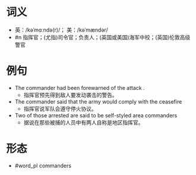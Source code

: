 # 词义
- 英：/kəˈmɑːndə(r)/； 美：/kəˈmændər/
- #n 指挥官；(尤指)司令官；负责人；(英国或美国)海军中校；(英国)伦敦高级警官
# 例句
- The commander had been forewarned of the attack .
	- 指挥官预先得到敌人要发动袭击的警告。
- The commander said that the army would comply with the ceasefire
	- 指挥官说军队会遵守停火协议。
- Two of those arrested are said to be self-styled area commanders
	- 据说在那些被捕的人员中有两人自称是地区指挥官。
# 形态
- #word_pl commanders
